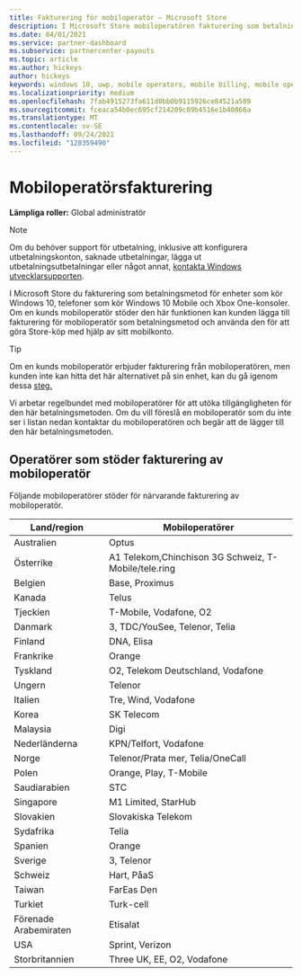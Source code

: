 ```yaml
---
title: Fakturering för mobiloperatör – Microsoft Store
description: I Microsoft Store mobiloperatören fakturering som betalningsmetod för mobiloperatörer som stöder den här funktionen.
ms.date: 04/01/2021
ms.service: partner-dashboard
ms.subservice: partnercenter-payouts
ms.topic: article
ms.author: hickeys
author: hickeys
keywords: windows 10, uwp, mobile operators, mobile billing, mobile operator billing
ms.localizationpriority: medium
ms.openlocfilehash: 7fab4915273fa611d0bb0b9115926ce84521a509
ms.sourcegitcommit: fceaca54b0ec695cf214209c09b4516e1b40866a
ms.translationtype: MT
ms.contentlocale: sv-SE
ms.lasthandoff: 09/24/2021
ms.locfileid: "128359490"
---
```

# <a name="mobile-operator-billing"></a>Mobiloperatörsfakturering

**Lämpliga roller:** Global administratör

> [!NOTE]
> Om du behöver support för utbetalning, inklusive att konfigurera utbetalningskonton, saknade utbetalningar, lägga ut utbetalningsutbetalningar eller något annat, [kontakta Windows utvecklarsupporten](https://developer.microsoft.com/windows/support).

I Microsoft Store du fakturering som betalningsmetod för enheter som kör Windows 10, telefoner som kör Windows 10 Mobile och Xbox One-konsoler. Om en kunds mobiloperatör stöder den här funktionen kan kunden lägga till fakturering för mobiloperatör som betalningsmetod och använda den för att göra Store-köp med hjälp av sitt mobilkonto.

> [!TIP]
> Om en kunds mobiloperatör erbjuder fakturering från mobiloperatören, men kunden inte kan hitta det här alternativet på sin enhet, kan du gå igenom dessa [steg.](https://support.microsoft.com/instantanswers/b25d6dd6-fb8b-3710-1e13-4d30eb01b51f)

Vi arbetar regelbundet med mobiloperatörer för att utöka tillgängligheten för den här betalningsmetoden. Om du vill föreslå en mobiloperatör som du inte ser i listan nedan kontaktar du mobiloperatören och begär att de lägger till den här betalningsmetoden.

## <a name="operators-that-support-mobile-operator-billing"></a>Operatörer som stöder fakturering av mobiloperatör

Följande mobiloperatörer stöder för närvarande fakturering av mobiloperatör.

| Land/region       | Mobiloperatörer                                        |
|----------------------|---------------------------------------------------------|
| Australien            | Optus                                                   |
| Österrike              | A1 Telekom,Chinchison 3G Schweiz, T-Mobile/tele.ring  |
| Belgien              | Base, Proximus                                          |
| Kanada               | Telus                                                   |
| Tjeckien              | T-Mobile, Vodafone, O2                                  |
| Danmark              | 3, TDC/YouSee, Telenor, Telia                         |
| Finland              | DNA, Elisa                                              |
| Frankrike               | Orange                                                  |
| Tyskland              | O2, Telekom Deutschland, Vodafone                       |
| Ungern              | Telenor                                                 |
| Italien                | Tre, Wind, Vodafone                                     |
| Korea                | SK Telecom                                              |
| Malaysia             | Digi                                                    |
| Nederländerna          | KPN/Telfort, Vodafone                                 |
| Norge               | Telenor/Prata mer, Telia/OneCall                     |
| Polen               | Orange, Play, T-Mobile                                  |
| Saudiarabien         | STC                                                     |
| Singapore            | M1 Limited, StarHub                                     |
| Slovakien             | Slovakiska Telekom                                          |
| Sydafrika         | Telia                                                 |
| Spanien                | Orange                                                  |
| Sverige               | 3, Telenor                                              |
| Schweiz          | Hart, PåaS                                       |
| Taiwan               | FarEas Den                                              |
| Turkiet               | Turk-cell                                                |
| Förenade Arabemiraten | Etisalat                                                |
| USA        | Sprint, Verizon                                         |
| Storbritannien       | Three UK, EE, O2, Vodafone                                 |
